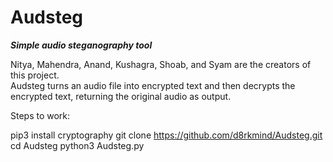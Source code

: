# Audsteg
<b><i>Simple audio steganography tool</i></b>

Nitya, Mahendra, Anand, Kushagra, Shoab, and Syam are the creators of this project.<br>
Audsteg turns an audio file into encrypted text and then decrypts the encrypted text, returning the original audio as output.

Steps to work:

pip3 install cryptography
git clone https://github.com/d8rkmind/Audsteg.git
cd Audsteg
python3 Audsteg.py
